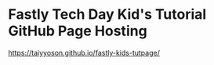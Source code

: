 # Fastly Tech Day Kid's Tutorial GitHub Page Hosting

 https://taiyyoson.github.io/fastly-kids-tutpage/
